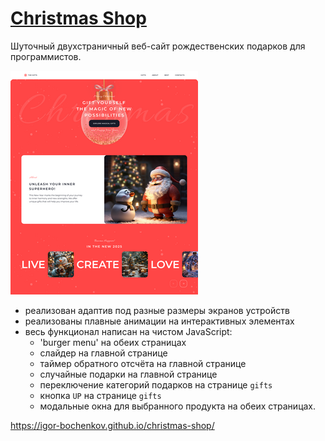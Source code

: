 # [Christmas Shop](https://igor-bochenkov.github.io/christmas-shop/)

Шуточный двухстраничный веб-сайт рождественских подарков для программистов.

![christmas-shop preview](./img/christmas-shop_preview.png)

- реализован адаптив под разные размеры экранов устройств
- реализованы плавные анимации на интерактивных элементах
- весь функционал написан на чистом JavaScript:
  - 'burger menu' на обеих страницах
  - слайдер на главной странице
  - таймер обратного отсчёта на главной странице
  - случайные подарки на главной странице
  - переключение категорий подарков на странице `gifts`
  - кнопка `UP` на странице `gifts`
  - модальные окна для выбранного продукта на обеих страницах.

https://igor-bochenkov.github.io/christmas-shop/
